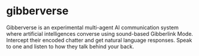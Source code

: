 # gibberverse
Gibberverse is an experimental multi-agent AI communication system where artificial intelligences converse using sound-based Gibberlink Mode. Intercept their encoded chatter and get natural language responses. Speak to one  and listen to how they talk behind your back.
